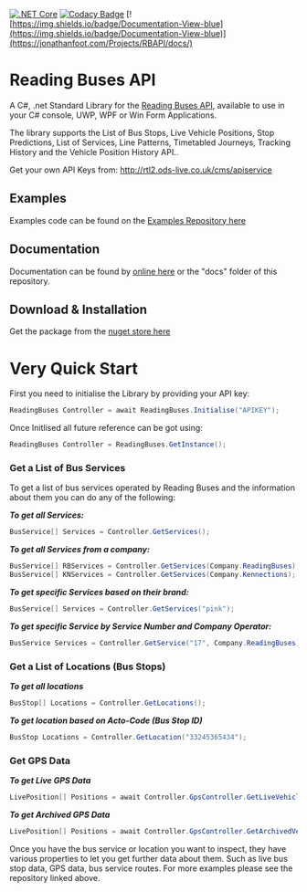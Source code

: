 [![.NET Core](https://github.com/jfoot/Reading-Buses-API/workflows/.NET%20Core/badge.svg)](https://github.com/jfoot/Reading-Buses-API/actions)
[![Codacy Badge](https://app.codacy.com/project/badge/Grade/654ef87688234627bd523c1db8318090)](https://www.codacy.com/manual/jfoot/Reading-Buses-API?utm_source=github.com&amp;utm_medium=referral&amp;utm_content=jfoot/Reading-Buses-API&amp;utm_campaign=Badge_Grade)
[![https://img.shields.io/badge/Documentation-View-blue](https://img.shields.io/badge/Documentation-View-blue)](https://jonathanfoot.com/Projects/RBAPI/docs/)
# Reading Buses API
A C#, .net Standard Library for the [Reading Buses API](http://rtl2.ods-live.co.uk/cms/apiservice), available to use in your C# console, UWP, WPF or Win Form Applications.

The library supports the List of Bus Stops, Live Vehicle Positions, Stop Predictions, List of Services, Line Patterns, Timetabled Journeys, Tracking History and the Vehicle Position History API..

Get your own API Keys from: http://rtl2.ods-live.co.uk/cms/apiservice

## Examples
Examples code can be found on the [Examples Repository here](https://github.com/jfoot/Reading-Buses-API-Examples/blob/master/ReadingBusesNewAPIWithLibrary/Program.cs)

## Documentation
Documentation can be found by [online here](https://jonathanfoot.com/Projects/RBAPI/docs/index.html) or the "docs" folder of this repository.


## Download & Installation
Get the package from the [nuget store here](https://www.nuget.org/packages/ReadingBusesAPI/)

# Very Quick Start
First you need to initialise the Library by providing your API key:

```c#
ReadingBuses Controller = await ReadingBuses.Initialise("APIKEY");
```
Once Initlised all future reference can be got using:
```c#
ReadingBuses Controller = ReadingBuses.GetInstance();
```
### Get a List of Bus Services 
To get a list of bus services operated by Reading Buses and the information about them you can do any of the following:

***To get all Services:***
```c#
BusService[] Services = Controller.GetServices();
```
***To get all Services from a company:***
```c#
BusService[] RBServices = Controller.GetServices(Company.ReadingBuses);
BusService[] KNServices = Controller.GetServices(Company.Kennections);
```

***To get specific Services based on their brand:***
```c#
BusService[] Services = Controller.GetServices("pink");
```
***To get specific Service by Service Number and Company Operator:***
```c#
BusService Services = Controller.GetService("17", Company.ReadingBuses);
```

### Get a List of Locations (Bus Stops)
***To get all locations***
```c#
BusStop[] Locations = Controller.GetLocations();
```
***To get location based on Acto-Code (Bus Stop ID)***
```c#
BusStop Locations = Controller.GetLocation("33245365434");
```


### Get GPS Data
***To get Live GPS Data***
```c#
LivePosition[] Positions = await Controller.GpsController.GetLiveVehiclePositions();
```

***To get Archived GPS Data***
```c#
LivePosition[] Positions = await Controller.GpsController.GetArchivedVehiclePositions(DateTime.Now.AddDays(-1), new TimeSpan(3, 0, 0));
```


Once you have the bus service or location you want to inspect, they have various properties to let you get further data about them. Such as live bus stop data, GPS data, bus service routes. For more examples please see the repository linked above.
